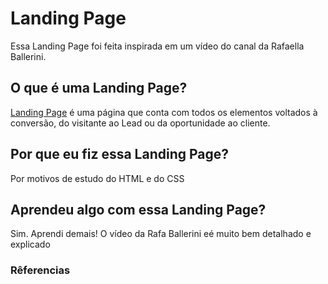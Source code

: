 # Landing Page
Essa Landing Page foi feita inspirada em um vídeo do canal da Rafaella Ballerini.

## O que é uma Landing Page?
<u>Landing Page</u> é uma página que conta com todos os elementos voltados à conversão, do visitante ao Lead ou da oportunidade ao cliente.

## Por que eu fiz essa Landing Page?
Por motivos de estudo do HTML e do CSS

## Aprendeu algo com essa Landing Page?
Sim. Aprendi demais! O vídeo da Rafa Ballerini eé muito bem detalhado e explicado

### Rêferencias

[Vídeo da Rafaella Ballerini]: (https://www.youtube.com/watch?v=llF6vD-RljE&t=2512s&ab_channel=RafaellaBallerini)
[Sobre Landing Page]: https://resultadosdigitais.com.br/marketing/o-que-e-landing-page/
[Imagem do BOT]: https://www.flaticon.com/premium-icon/bot_1533105?term=bot&page=1&position=2&page=1&position=2&related_id=1533105&origin=search#

